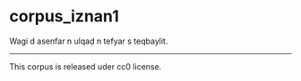 # corpus_iznan1
Wagi d asenfar n ulqaḍ n tefyar s teqbaylit.
______________________________
This corpus is released uder cc0 license.
